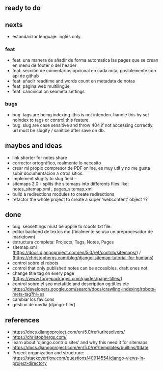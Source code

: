 ## ready to do

## nexts

- estandarizar lenguaje: inglés only.

### feat

- feat: una manera de añadir de forma automatica las pages que se crean en menu de footer o del header
- feat: sección de comentarios opcional en cada nota, posiblemente con api de github
- feat: añadir readtime and words count en metadata de notas
- feat: página web multilingüe
- feat: canonical on seometa settings

### bugs

- bug: tags are being indexing. this is not intenden. handle this by set noindex to tags or control this feature.
- bug: slug are case sensitive and throw 404 if not accessing correctly. url must be slugify / sanitice after save on db.

## maybes and ideas

- link shorter for notes share
- corrector ortográfico, realmente lo necesito
- crear mi propio compresor de PDF online, es muy util y no me gusta subir documentacion a otros sitios.
- implement slugify to slug field -
- sitemaps 2.0 - splits the sitemaps into differents files like: notes_sitemap.xml , pages_sitemap.xml
- build a redirections modules to create redirections
- refactor the whole project to create a super 'webcontent' object ??

## done

- bug: seosettings must be applie to robots.txt file.
- editor backend de textos md (finalmente se uso un preprocesador de markdown)
- estructura completa: Projects, Tags, Notes, Pages
- sitemap.xml (https://docs.djangoproject.com/en/5.0/ref/contrib/sitemaps/) / (https://christophergs.com/blog/django-sitemap-tutorial-for-humans)
- control sobre el robots
- control that only published notes can be accesibles, draft ones not
- change title tag on every page (https://www.forgepackages.com/guides/page-titles/)
- control sobre el seo metatitle and description og:titles etc https://developers.google.com/search/docs/crawling-indexing/robots-meta-tag?hl=es
- cambiar los favicons
- gestion de media (django-filer)

## references

- https://docs.djangoproject.com/en/5.0/ref/urlresolvers/
- https://christophergs.com/
- learn about 'django.contrib.sites' and why this need it for sitemaps
- https://docs.djangoproject.com/en/5.0/ref/templates/builtins/#date
- Project organization and structrure: https://stackoverflow.com/questions/40914554/django-views-in-project-directory
